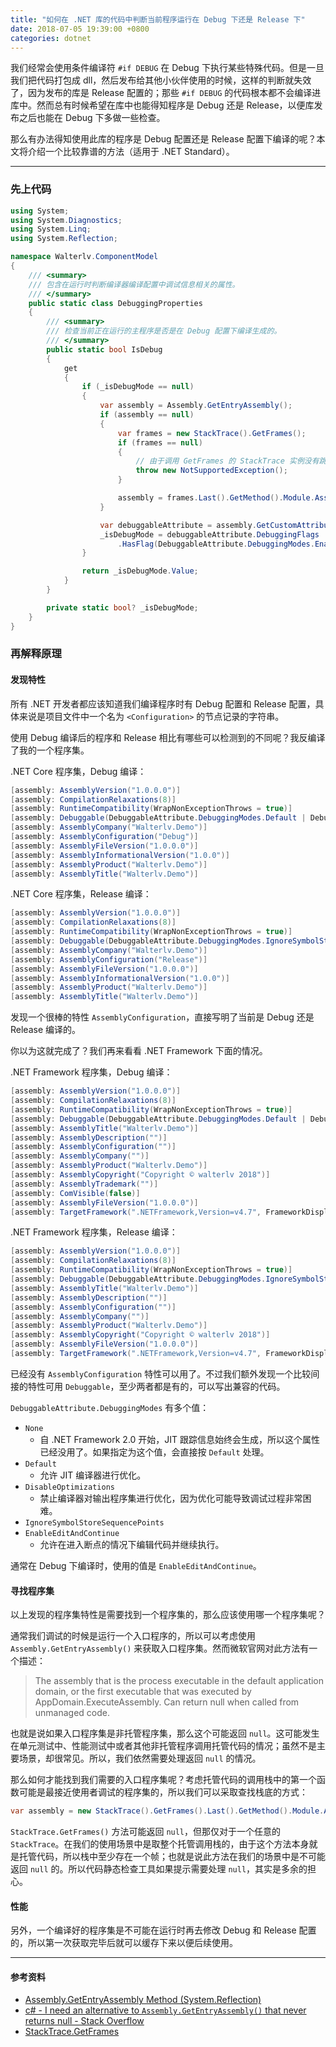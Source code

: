```yaml
---
title: "如何在 .NET 库的代码中判断当前程序运行在 Debug 下还是 Release 下"
date: 2018-07-05 19:39:00 +0800
categories: dotnet
---
```


我们经常会使用条件编译符 `#if DEBUG` 在 Debug 下执行某些特殊代码。但是一旦我们把代码打包成 dll，然后发布给其他小伙伴使用的时候，这样的判断就失效了，因为发布的库是 Release 配置的；那些 `#if DEBUG` 的代码根本都不会编译进库中。然而总有时候希望在库中也能得知程序是 Debug 还是 Release，以便库发布之后也能在 Debug 下多做一些检查。

那么有办法得知使用此库的程序是 Debug 配置还是 Release 配置下编译的呢？本文将介绍一个比较靠谱的方法（适用于 .NET Standard）。

---

<div id="toc"></div>

### 先上代码

```csharp
using System;
using System.Diagnostics;
using System.Linq;
using System.Reflection;

namespace Walterlv.ComponentModel
{
    /// <summary>
    /// 包含在运行时判断编译器编译配置中调试信息相关的属性。
    /// </summary>
    public static class DebuggingProperties
    {
        /// <summary>
        /// 检查当前正在运行的主程序是否是在 Debug 配置下编译生成的。
        /// </summary>
        public static bool IsDebug
        {
            get
            {
                if (_isDebugMode == null)
                {
                    var assembly = Assembly.GetEntryAssembly();
                    if (assembly == null)
                    {
                        var frames = new StackTrace().GetFrames();
                        if (frames == null)
                        {
                            // 由于调用 GetFrames 的 StackTrace 实例没有跳过任何帧，所以 frames 一定不为 null。
                            throw new NotSupportedException();
                        }

                        assembly = frames.Last().GetMethod().Module.Assembly;
                    }

                    var debuggableAttribute = assembly.GetCustomAttribute<DebuggableAttribute>();
                    _isDebugMode = debuggableAttribute.DebuggingFlags
                        .HasFlag(DebuggableAttribute.DebuggingModes.EnableEditAndContinue);
                }

                return _isDebugMode.Value;
            }
        }

        private static bool? _isDebugMode;
    }
}
```

### 再解释原理

#### 发现特性

所有 .NET 开发者都应该知道我们编译程序时有 Debug 配置和 Release 配置，具体来说是项目文件中一个名为 `<Configuration>` 的节点记录的字符串。

使用 Debug 编译后的程序和 Release 相比有哪些可以检测到的不同呢？我反编译了我的一个程序集。

.NET Core 程序集，Debug 编译：

```csharp
[assembly: AssemblyVersion("1.0.0.0")]
[assembly: CompilationRelaxations(8)]
[assembly: RuntimeCompatibility(WrapNonExceptionThrows = true)]
[assembly: Debuggable(DebuggableAttribute.DebuggingModes.Default | DebuggableAttribute.DebuggingModes.DisableOptimizations | DebuggableAttribute.DebuggingModes.IgnoreSymbolStoreSequencePoints | DebuggableAttribute.DebuggingModes.EnableEditAndContinue)]
[assembly: AssemblyCompany("Walterlv.Demo")]
[assembly: AssemblyConfiguration("Debug")]
[assembly: AssemblyFileVersion("1.0.0.0")]
[assembly: AssemblyInformationalVersion("1.0.0")]
[assembly: AssemblyProduct("Walterlv.Demo")]
[assembly: AssemblyTitle("Walterlv.Demo")]
```

.NET Core 程序集，Release 编译：

```csharp
[assembly: AssemblyVersion("1.0.0.0")]
[assembly: CompilationRelaxations(8)]
[assembly: RuntimeCompatibility(WrapNonExceptionThrows = true)]
[assembly: Debuggable(DebuggableAttribute.DebuggingModes.IgnoreSymbolStoreSequencePoints)]
[assembly: AssemblyCompany("Walterlv.Demo")]
[assembly: AssemblyConfiguration("Release")]
[assembly: AssemblyFileVersion("1.0.0.0")]
[assembly: AssemblyInformationalVersion("1.0.0")]
[assembly: AssemblyProduct("Walterlv.Demo")]
[assembly: AssemblyTitle("Walterlv.Demo")]
```

发现一个很棒的特性 `AssemblyConfiguration`，直接写明了当前是 Debug 还是 Release 编译的。

你以为这就完成了？我们再来看看 .NET Framework 下面的情况。

.NET Framework 程序集，Debug 编译：

```csharp
[assembly: AssemblyVersion("1.0.0.0")]
[assembly: CompilationRelaxations(8)]
[assembly: RuntimeCompatibility(WrapNonExceptionThrows = true)]
[assembly: Debuggable(DebuggableAttribute.DebuggingModes.Default | DebuggableAttribute.DebuggingModes.DisableOptimizations | DebuggableAttribute.DebuggingModes.IgnoreSymbolStoreSequencePoints | DebuggableAttribute.DebuggingModes.EnableEditAndContinue)]
[assembly: AssemblyTitle("Walterlv.Demo")]
[assembly: AssemblyDescription("")]
[assembly: AssemblyConfiguration("")]
[assembly: AssemblyCompany("")]
[assembly: AssemblyProduct("Walterlv.Demo")]
[assembly: AssemblyCopyright("Copyright © walterlv 2018")]
[assembly: AssemblyTrademark("")]
[assembly: ComVisible(false)]
[assembly: AssemblyFileVersion("1.0.0.0")]
[assembly: TargetFramework(".NETFramework,Version=v4.7", FrameworkDisplayName = ".NET Framework 4.7")]
```

.NET Framework 程序集，Release 编译：

```csharp
[assembly: AssemblyVersion("1.0.0.0")]
[assembly: CompilationRelaxations(8)]
[assembly: RuntimeCompatibility(WrapNonExceptionThrows = true)]
[assembly: Debuggable(DebuggableAttribute.DebuggingModes.IgnoreSymbolStoreSequencePoints)]
[assembly: AssemblyTitle("Walterlv.Demo")]
[assembly: AssemblyDescription("")]
[assembly: AssemblyConfiguration("")]
[assembly: AssemblyCompany("")]
[assembly: AssemblyProduct("Walterlv.Demo")]
[assembly: AssemblyCopyright("Copyright © walterlv 2018")]
[assembly: AssemblyFileVersion("1.0.0.0")]
[assembly: TargetFramework(".NETFramework,Version=v4.7", FrameworkDisplayName = ".NET Framework 4.7")]
```

已经没有 `AssemblyConfiguration` 特性可以用了。不过我们额外发现一个比较间接的特性可用 `Debuggable`，至少两者都是有的，可以写出兼容的代码。

`DebuggableAttribute.DebuggingModes` 有多个值：

- `None`
    - 自 .NET Framework 2.0 开始，JIT 跟踪信息始终会生成，所以这个属性已经没用了。如果指定为这个值，会直接按 `Default` 处理。
- `Default`
    - 允许 JIT 编译器进行优化。
- `DisableOptimizations`
    - 禁止编译器对输出程序集进行优化，因为优化可能导致调试过程非常困难。
- `IgnoreSymbolStoreSequencePoints`
- `EnableEditAndContinue`
    - 允许在进入断点的情况下编辑代码并继续执行。

通常在 Debug 下编译时，使用的值是 `EnableEditAndContinue`。

#### 寻找程序集

以上发现的程序集特性是需要找到一个程序集的，那么应该使用哪一个程序集呢？

通常我们调试的时候是运行一个入口程序的，所以可以考虑使用 `Assembly.GetEntryAssembly()` 来获取入口程序集。然而微软官网对此方法有一个描述：

> The assembly that is the process executable in the default application domain, or the first executable that was executed by AppDomain.ExecuteAssembly. Can return null when called from unmanaged code.

也就是说如果入口程序集是非托管程序集，那么这个可能返回 `null`。这可能发生在单元测试中、性能测试中或者其他非托管程序调用托管代码的情况；虽然不是主要场景，却很常见。所以，我们依然需要处理返回 `null` 的情况。

那么如何才能找到我们需要的入口程序集呢？考虑托管代码的调用栈中的第一个函数可能是最接近使用者调试的程序集的，所以我们可以采取查找栈底的方式：

```csharp
var assembly = new StackTrace().GetFrames().Last().GetMethod().Module.Assembly;
```

`StackTrace.GetFrames()` 方法可能返回 `null`，但那仅对于一个任意的 `StackTrace`。在我们的使用场景中是取整个托管调用栈的，由于这个方法本身就是托管代码，所以栈中至少存在一个帧；也就是说此方法在我们的场景中是不可能返回 `null` 的。所以代码静态检查工具如果提示需要处理 `null`，其实是多余的担心。

#### 性能

另外，一个编译好的程序集是不可能在运行时再去修改 Debug 和 Release 配置的，所以第一次获取完毕后就可以缓存下来以便后续使用。

---

#### 参考资料

- [Assembly.GetEntryAssembly Method (System.Reflection)](https://msdn.microsoft.com/en-us/library/system.reflection.assembly.getentryassembly.aspx?f=255&MSPPError=-2147217396)
- [c# - I need an alternative to `Assembly.GetEntryAssembly()` that never returns null - Stack Overflow](https://stackoverflow.com/questions/14165785/i-need-an-alternative-to-assembly-getentryassembly-that-never-returns-null)
- [StackTrace.GetFrames](https://referencesource.microsoft.com/#mscorlib/system/diagnostics/stacktrace.cs,84f88e3b241d29e3,references)
